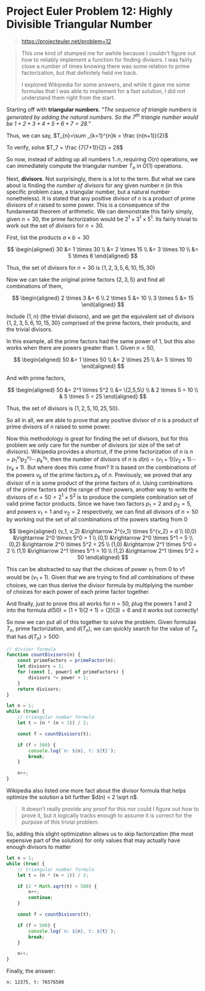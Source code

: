 # Project Euler Problem 12: Highly Divisible Triangular Number

> https://projecteuler.net/problem=12

> This one kind of stumped me for awhile because I couldn't figure out how to
> reliably implement a function for finding divisors. I was fairly close a
> number of times knowing there was some relation to prime factorization, but
> that definitely held me back.
>
> I explored Wikipedia for some answers, and while it gave me some formulas that
> I was able to implement for a fast solution, I did not understand them right
> from the start.

Starting off with **triangular numbers**. _"The sequence of triangle numbers is
generated by adding the natural numbers. So the $7^{\text{th}}$ triangle number
would be $1+2+3+4+5+6+7=28$."_

Thus, we can say, $T_{n}=\sum _{k=1}^{n}k = \frac {n(n+1)}{2}$

To verify, solve $T_7 = \frac {7(7+1)}{2} = 28$

So now, instead of adding up all numbers $1..n$, requiring $O(n)$ operations, we
can immediately compute the triangular number $T_n$ in $O(1)$ operations.

Next, **divisors**. Not surprisingly, there is a lot to the term. But what we
care about is finding the _number of divisors_ for any given number $n$ (in this
specific problem case, a triangular number, but a natural number nonetheless).
It is stated that any positive divisor of $n$ is a product of prime divisors of
$n$ raised to some power. This is a consequence of the fundamental theorem of
arithmetic. We can demonstrate this fairly simply, given $n=30$, the prime
factorization would be $2^1 \times 3^1 \times 5^1$. Its fairly trivial to work
out the set of divisors for $n=30$.

First, list the products $a \times b = 30$

$$
\begin{aligned}
30 &= 1 \times 30 \\
&= 2 \times 15 \\
&= 3 \times 10 \\
&= 5 \times 6
\end{aligned}
$$

Thus, the set of divisors for $n=30$ is $\{1, 2, 3, 5, 6, 10, 15, 30\}$

Now we can take the original prime factors $\{2, 3, 5\}$ and find all
combinations of them,

$$
\begin{aligned}
2 \times 3 &= 6 \\
2 \times 5 &= 10 \\
3 \times 5 &= 15
\end{aligned}
$$

Include $\{1, n\}$ (the trivial divisors), and we get the equivalent set of
divisors $\{1, 2, 3, 5, 6, 10, 15, 30\}$ comprised of the prime factors, their
products, and the trivial divisors.

In this example, all the prime factors had the same power of $1$, but this also
works when there are powers greater than $1$. Given $n=50$,

$$
\begin{aligned}
50 &= 1 \times 50 \\
&= 2 \times 25 \\
&= 5 \times 10
\end{aligned}
$$

And with prime factors,

$$
\begin{aligned}
50 &= 2^1 \times 5^2 \\
&= \{2,5,5\} \\
& 2 \times 5 = 10 \\
& 5 \times 5 = 25
\end{aligned}
$$

Thus, the set of divisors is $\{1,2,5,10,25,50\}$.

So all in all, we are able to prove that any positive divisor of $n$ is a
product of prime divisors of $n$ raised to some power.

Now this methodology is great for finding the set of divisors, but for this
problem we only care for the number of divisors (or size of the set of
divisors). Wikipedia provides a shortcut, if the prime factorization of $n$ is
$n=p^{v_1}_1 p^{v_2}_2 \dotsb p^{v_k}_k$, then the number of divisors of $n$ is
$d(n)=(v_1 + 1)(v_2 + 1)\dotsb (v_k + 1)$. But where does this come from? It is
based on the combinations of the powers $v_k$ of the prime factors $p_k$ of $n$.
Previously, we proved that any divisor of $n$ is some product of the prime
factors of $n$. Using combinations of the prime factors and the range of their
powers, another way to write the divisors of $n=50=2^1\times5^2$ is to produce
the complete combination set of valid prime factor products. Since we have two
factors $p_1=2$ and $p_2=5$, and powers $v_1=1$ and $v_2=2$ respectively, we can
find all divisors of $n=50$ by working out the set of all combinations of the
powers starting from $0$

$$
\begin{aligned}
(v_1, v_2) &\rightarrow 2^{v_1} \times 5^{v_2} = d \\
(0,0) &\rightarrow 2^0 \times 5^0 = 1 \\
(0,1) &\rightarrow 2^0 \times 5^1 = 5 \\
(0,2) &\rightarrow 2^0 \times 5^2 = 25 \\
(1,0) &\rightarrow 2^1 \times 5^0 = 2 \\
(1,1) &\rightarrow 2^1 \times 5^1 = 10 \\
(1,2) &\rightarrow 2^1 \times 5^2 = 50
\end{aligned}
$$

This can be abstracted to say that the choices of power $v_1$ from $0$ to $v1$
would be $(v_1 + 1)$. Given that we are trying to find _all_ combinations of
these choices, we can thus derive the divisor formula by multiplying the number
of choices for each power of each prime factor together.

And finally, just to prove this all works for $n=50$, plug the powers $1$ and
$2$ into the formula $d(50) = (1+1)(2+1) = (2)(3) = 6$ and it works out
correctly!

So now we can put all of this together to solve the problem. Given formulas
$T_n$, prime factorization, and $d(T_n)$, we can quickly search for the value of
$T_n$ that has $d(T_n) > 500$:

```typescript
// divisor formula
function countDivisors(n) {
	const primeFactors = primeFactor(n);
	let divisors = 1;
	for (const [, power] of primeFactors) {
		divisors *= power + 1;
	}
	return divisors;
}

let n = 1;
while (true) {
	// triangular number formula
	let t = (n * (n + 1)) / 2;

	const f = countDivisors(t);

	if (f > 500) {
		console.log(`n: ${n}, t: ${t}`);
		break;
	}

	n++;
}
```

Wikipedia also listed one more fact about the divisor formula that helps
optimize the solution a bit further $d(n) < 2 \sqrt n$.

> It doesn't really provide any proof for this nor could I figure out how to
> prove it, but it logically tracks enough to assume it is correct for the
> purpose of this trivial problem.

So, adding this slight optimization allows us to skip factorization (the most
expensive part of the solution) for only values that may actually have enough
divisors to matter

```typescript
let n = 1;
while (true) {
	// triangular number formula
	let t = (n * (n + 1)) / 2;

	if (2 * Math.sqrt(t) < 500) {
		n++;
		continue;
	}

	const f = countDivisors(t);

	if (f > 500) {
		console.log(`n: ${n}, t: ${t}`);
		break;
	}

	n++;
}
```

Finally, the answer:

```
n: 12375, t: 76576500
```
